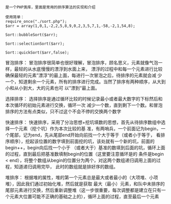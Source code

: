 	是一个PHP类库，里面是常用的排序算法的实现和介绍

	使用简单：
	require_once("./sort.php");
	$arr = array(1,0,1,-2,2,5,8,9,0,2,3,5,7,1,-58,-2,1,54,8);

	Sort::bubbleSort($arr);

	Sort::selectionSort($arr);

	Sort::quickSort($arr,false);



冒泡排序：
	冒泡排序很简单也很好理解，冒泡排序，顾名思义，元素就像气泡一样，最轻的从水底慢慢的漂浮到水面上来，
漂浮的过程中和每一个元素进行比较确保最轻的元素”漂浮“的最上面，每进行一次冒泡之后，待排序的元素就会减
少一个，知道剩余一个元素，所有的排序进行完成。当然了排序有两种顺序，从大到小和从小到大，大的元素也可
以”漂到“最上面。



选择排序：
	选择排序是通过循环比较的时候记录最小或者最大数字的下标然后和本次循环的初始元素进行交换，循环一次
减少一个数，直到剩下一个数。和冒泡排序的方法有点类似，只不过这个不会不停的交换两个数字


快速排序：
	快速排序，采用了分治思想+挖坑填数的思想，首先从待排序数组中选择一个元素（挖个坑）作为本次比较的基
准，有两哨兵，一个前面记为begin，一个尾部，记为end，先从尾部end开始向前找一个大于等于（或者小于等于，
看排序顺序），挖起该位置的数字填到前面挖的坑，该处就有一个新的坑，前面的begin++，begin向后找一个小于
（或者大于）基准的数填到后面的坑，循环上面的过程，直到最后把基准数填制begin的位置（这里要注意循环是的
条件是begin < end），将整个数组从begin的位置分为两个，对这两个数组递归调用上面的过程，知道递归调用完毕，
此时的数组就是排好序的数组。


堆排序：
	根据堆的属性，堆的第一个元素总是最大或者最小的（大项堆、小项堆），因此我们通过初始化堆，然后就是获取
最大（最小）元素，和队中未排序的尾部元素进行交换，然后重新调整堆（这一步很重要，每次调整都是建立在只有一
个元素大位置可能不正确的基础之上的），循环上面的过程，直至最后一个元素